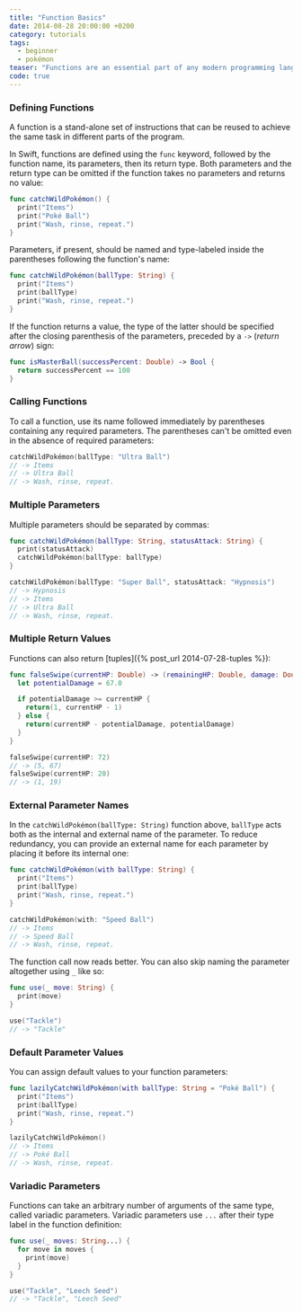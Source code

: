 ```yaml
---
title: "Function Basics"
date: 2014-08-28 20:00:00 +0200
category: tutorials
tags:
  - beginner
  - pokémon
teaser: "Functions are an essential part of any modern programming language. Let's look at what Swift has to offer."
code: true
---
```


### Defining Functions

A function is a stand-alone set of instructions that can be reused to achieve the same task in different parts of the program.

In Swift, functions are defined using the `func` keyword, followed by the function name, its parameters, then its return type. Both parameters and the return type can be omitted if the function takes no parameters and returns no value:

~~~swift
func catchWildPokémon() {
  print("Items")
  print("Poké Ball")
  print("Wash, rinse, repeat.")
}
~~~

Parameters, if present, should be named and type-labeled inside the parentheses following the function's name:

~~~swift
func catchWildPokémon(ballType: String) {
  print("Items")
  print(ballType)
  print("Wash, rinse, repeat.")
}
~~~

If the function returns a value, the type of the latter should be specified after the closing parenthesis of the parameters, preceded by a `->` (*return arrow*) sign:

~~~swift
func isMasterBall(successPercent: Double) -> Bool {
  return successPercent == 100
}
~~~

### Calling Functions

To call a function, use its name followed immediately by parentheses containing any required parameters. The parentheses can't be omitted even in the absence of required parameters:

~~~swift
catchWildPokémon(ballType: "Ultra Ball")
// -> Items
// -> Ultra Ball
// -> Wash, rinse, repeat.
~~~

### Multiple Parameters

Multiple parameters should be separated by commas:

~~~swift
func catchWildPokémon(ballType: String, statusAttack: String) {
  print(statusAttack)
  catchWildPokémon(ballType: ballType)
}

catchWildPokémon(ballType: "Super Ball", statusAttack: "Hypnosis")
// -> Hypnosis
// -> Items
// -> Ultra Ball
// -> Wash, rinse, repeat.
~~~

### Multiple Return Values

Functions can also return [tuples]({% post_url 2014-07-28-tuples %}):

~~~swift
func falseSwipe(currentHP: Double) -> (remainingHP: Double, damage: Double) {
  let potentialDamage = 67.0

  if potentialDamage >= currentHP {
    return(1, currentHP - 1)
  } else {
    return(currentHP - potentialDamage, potentialDamage)
  }
}

falseSwipe(currentHP: 72)
// -> (5, 67)
falseSwipe(currentHP: 20)
// -> (1, 19)
~~~

### External Parameter Names

In the `catchWildPokémon(ballType: String)` function above, `ballType` acts both as the internal and external name of the parameter. To reduce redundancy, you can provide an external name for each parameter by placing it before its internal one:

~~~swift
func catchWildPokémon(with ballType: String) {
  print("Items")
  print(ballType)
  print("Wash, rinse, repeat.")
}

catchWildPokémon(with: "Speed Ball")
// -> Items
// -> Speed Ball
// -> Wash, rinse, repeat.
~~~

The function call now reads better. You can also skip naming the parameter altogether using `_` like so:

~~~swift
func use(_ move: String) {
  print(move)
}

use("Tackle")
// -> "Tackle"
~~~

### Default Parameter Values

You can assign default values to your function parameters:

~~~swift
func lazilyCatchWildPokémon(with ballType: String = "Poké Ball") {
  print("Items")
  print(ballType)
  print("Wash, rinse, repeat.")
}

lazilyCatchWildPokémon()
// -> Items
// -> Poké Ball
// -> Wash, rinse, repeat.
~~~

### Variadic Parameters

Functions can take an arbitrary number of arguments of the same type, called variadic parameters. Variadic parameters use `...` after their type label in the function definition:

~~~swift
func use(_ moves: String...) {
  for move in moves {
    print(move)
  }
}

use("Tackle", "Leech Seed")
// -> "Tackle", "Leech Seed"
~~~
